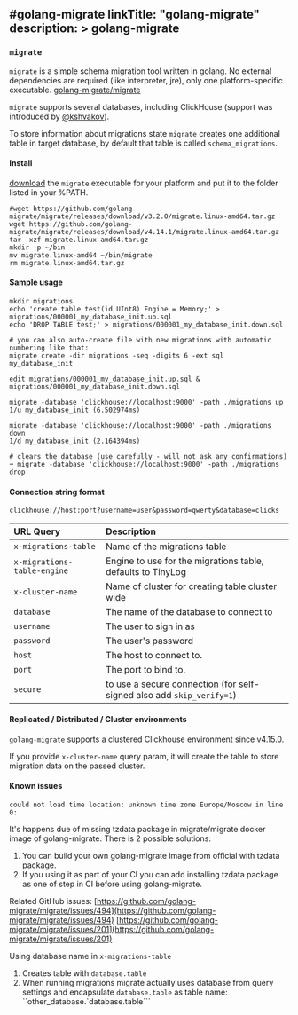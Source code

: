 #golang-migrate
linkTitle: "golang-migrate"
description: >
    golang-migrate
---
### `migrate`

`migrate` is a simple schema migration tool written in golang. No external dependencies are required (like interpreter, jre), only one platform-specific executable. [golang-migrate/migrate](https://github.com/golang-migrate/migrate)

`migrate` supports several databases, including ClickHouse (support was introduced by [@kshvakov](https://github.com/kshvakov)).

To store information about migrations state `migrate` creates one additional table in target database, by default that table is called `schema_migrations`.

#### Install

[download](https://github.com/golang-migrate/migrate/releases) the `migrate` executable for your platform and put it to the folder listed in your %PATH.

```
#wget https://github.com/golang-migrate/migrate/releases/download/v3.2.0/migrate.linux-amd64.tar.gz
wget https://github.com/golang-migrate/migrate/releases/download/v4.14.1/migrate.linux-amd64.tar.gz
tar -xzf migrate.linux-amd64.tar.gz
mkdir -p ~/bin
mv migrate.linux-amd64 ~/bin/migrate
rm migrate.linux-amd64.tar.gz
```

#### Sample usage

```
mkdir migrations
echo 'create table test(id UInt8) Engine = Memory;' > migrations/000001_my_database_init.up.sql
echo 'DROP TABLE test;' > migrations/000001_my_database_init.down.sql

# you can also auto-create file with new migrations with automatic numbering like that:
migrate create -dir migrations -seq -digits 6 -ext sql my_database_init

edit migrations/000001_my_database_init.up.sql & migrations/000001_my_database_init.down.sql

migrate -database 'clickhouse://localhost:9000' -path ./migrations up
1/u my_database_init (6.502974ms)

migrate -database 'clickhouse://localhost:9000' -path ./migrations down
1/d my_database_init (2.164394ms)

# clears the database (use carefully - will not ask any confirmations)
➜ migrate -database 'clickhouse://localhost:9000' -path ./migrations drop
```

#### Connection string format

`clickhouse://host:port?username=user&password=qwerty&database=clicks`

| URL Query | Description |
| :--- | :--- |
| `x-migrations-table`| Name of the migrations table |
| `x-migrations-table-engine`| Engine to use for the migrations table, defaults to TinyLog |
| `x-cluster-name` | Name of cluster for creating table cluster wide |
| `database` | The name of the database to connect to |
| `username` | The user to sign in as |
| `password` | The user's password |
| `host` | The host to connect to. |
| `port` | The port to bind to. |
| `secure` | to use a secure connection (for self-signed also add `skip_verify=1`) |

#### Replicated / Distributed / Cluster environments

`golang-migrate` supports a clustered Clickhouse environment since v4.15.0.

If you provide `x-cluster-name` query param, it will create the table to store migration data on the passed cluster.

#### Known issues

`could not load time location: unknown time zone Europe/Moscow in line 0:`

It's happens due of missing tzdata package in migrate/migrate docker image of golang-migrate.
There is 2 possible solutions:

1. You can build your own golang-migrate image from official with tzdata package.
2. If you using it as part of your CI you can add installing tzdata package as one of step in CI before using golang-migrate.

Related GitHub issues:
[https://github.com/golang-migrate/migrate/issues/494](https://github.com/golang-migrate/migrate/issues/494)
[https://github.com/golang-migrate/migrate/issues/201](https://github.com/golang-migrate/migrate/issues/201)

Using database name in `x-migrations-table`

1. Creates table with `database.table`
2. When running migrations migrate actually uses database from query settings and encapsulate `database.table` as table name: ``other_database.`database.table```
